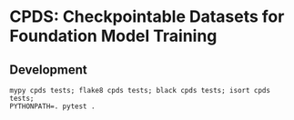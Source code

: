 # CPDS: Checkpointable Datasets for Foundation Model Training


## Development

```
mypy cpds tests; flake8 cpds tests; black cpds tests; isort cpds tests;
PYTHONPATH=. pytest .
```
